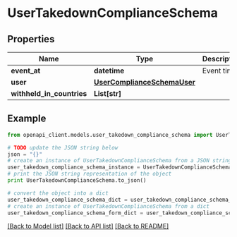 # UserTakedownComplianceSchema


## Properties
Name | Type | Description | Notes
------------ | ------------- | ------------- | -------------
**event_at** | **datetime** | Event time. | 
**user** | [**UserComplianceSchemaUser**](UserComplianceSchemaUser.md) |  | 
**withheld_in_countries** | **List[str]** |  | 

## Example

```python
from openapi_client.models.user_takedown_compliance_schema import UserTakedownComplianceSchema

# TODO update the JSON string below
json = "{}"
# create an instance of UserTakedownComplianceSchema from a JSON string
user_takedown_compliance_schema_instance = UserTakedownComplianceSchema.from_json(json)
# print the JSON string representation of the object
print UserTakedownComplianceSchema.to_json()

# convert the object into a dict
user_takedown_compliance_schema_dict = user_takedown_compliance_schema_instance.to_dict()
# create an instance of UserTakedownComplianceSchema from a dict
user_takedown_compliance_schema_form_dict = user_takedown_compliance_schema.from_dict(user_takedown_compliance_schema_dict)
```
[[Back to Model list]](../README.md#documentation-for-models) [[Back to API list]](../README.md#documentation-for-api-endpoints) [[Back to README]](../README.md)


